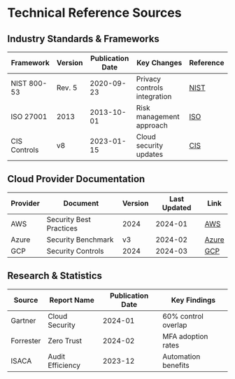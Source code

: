 # Technical Reference Sources

## Industry Standards & Frameworks
| Framework | Version | Publication Date | Key Changes | Reference |
|-----------|---------|-----------------|-------------|-----------|
| NIST 800-53 | Rev. 5 | 2020-09-23 | Privacy controls integration | [NIST](https://nvlpubs.nist.gov/) |
| ISO 27001 | 2013 | 2013-10-01 | Risk management approach | [ISO](https://www.iso.org/) |
| CIS Controls | v8 | 2023-01-15 | Cloud security updates | [CIS](https://www.cisecurity.org/) |

## Cloud Provider Documentation
| Provider | Document | Version | Last Updated | Link |
|----------|-----------|---------|--------------|------|
| AWS | Security Best Practices | 2024 | 2024-01 | [AWS](https://docs.aws.amazon.com/) |
| Azure | Security Benchmark | v3 | 2024-02 | [Azure](https://docs.microsoft.com/) |
| GCP | Security Controls | 2024 | 2024-03 | [GCP](https://cloud.google.com/docs) |

## Research & Statistics
| Source | Report Name | Publication Date | Key Findings |
|--------|-------------|------------------|--------------|
| Gartner | Cloud Security | 2024-01 | 60% control overlap |
| Forrester | Zero Trust | 2024-02 | MFA adoption rates |
| ISACA | Audit Efficiency | 2023-12 | Automation benefits |
